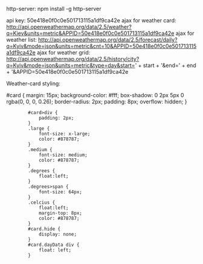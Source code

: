 http-server: npm install -g http-server

api key: 50e418e0f0c0e501713115a1df9ca42e
ajax for weather card: http://api.openweathermap.org/data/2.5/weather?q=Kiev&units=metric&APPID=50e418e0f0c0e501713115a1df9ca42e
ajax for weather list: http://api.openweathermap.org/data/2.5/forecast/daily?q=Kyiv&mode=json&units=metric&cnt=10&APPID=50e418e0f0c0e501713115a1df9ca42e
ajax for weather grid: http://api.openweathermap.org/data/2.5/history/city?q=Kyiv&mode=json&units=metric&type=day&start=' + start + '&end=' + end + '&APPID=50e418e0f0c0e501713115a1df9ca42e

Weather-card styling:

#card {
                margin: 15px;
                background-color: #fff;
                box-shadow: 0 2px 5px 0 rgba(0, 0, 0, 0.26);
                border-radius: 2px;
                padding: 8px;
                overflow: hidden;
            }

            #card>div {
                padding: 2px;
            }
            .large {
                font-size: x-large;
                color: #878787;
            }
            .medium {
                font-size: medium;
                color: #878787;
            }
            .degrees {
                float:left;
            }
            .degrees>span {
                font-size: 64px;
            }
            .celcius {
                float:left;
                margin-top: 8px;
                color: #878787;
            }
            #card.hide {
                display: none;
            }
            #card.dayData div {
                float: left;
            }